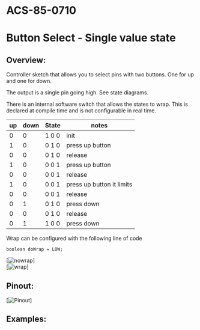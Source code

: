 # ACS-85-0710
Button Select - Single value state
==============

## Overview:

Controller sketch that allows you to select pins with two buttons.  One for up and one for down.

The output is a single pin going high. See state diagrams.

There is an internal software switch that allows the states to wrap. This is declared at compile time and is not configurable in real time.

up    | down   | State |  notes
--- | --- | --- | ---
 0   |  0  | 1 0 0  |  init
 1  |  0  |  0 1 0  |  press up button
 0  |  0  |  0 1 0  |  release
 1  |  0  |  0 0 1  |  press up button
 0  |  0  |  0 0 1  |  release
 1  |  0  |  0 0 1  |  press up button  it limits
 0  |  0  |  0 0 1  |  release
 0  |  1  |  0 1 0  |  press down
 0  |  0  |  0 1 0  |  release
 0  |  1  |  1 0 0  |  press down
 
 
 
Wrap can be configured with the following line of code
 
    boolean doWrap = LOW;
	
	

[![nowrap](https://github.com/robstave/ArduinoComponentSketches/blob/master/ACS-85%20ATTiny85%20sketches/ACS-85-0710/images/states1.png)]  
[![wrap](https://github.com/robstave/ArduinoComponentSketches/blob/master/ACS-85%20ATTiny85%20sketches/ACS-85-0710/images/states2.png)]  
 
## Pinout:
[![Pinout](https://github.com/robstave/ArduinoComponentSketches/blob/master/ACS-85%20ATTiny85%20sketches/ACS-85-0710/images/acs-85-0710.png)]  


## Examples:
 